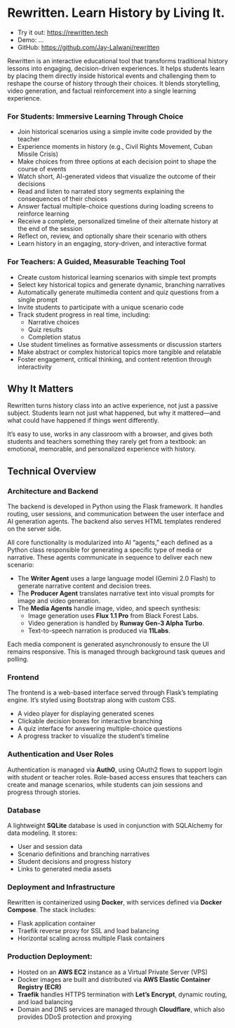 # Rewritten. Learn History by Living It.

- Try it out: https://rewritten.tech
- Demo: ...
- GitHub: https://github.com/Jay-Lalwani/rewritten

Rewritten is an interactive educational tool that transforms traditional history lessons into engaging, decision-driven experiences. It helps students learn by placing them directly inside historical events and challenging them to reshape the course of history through their choices. It blends storytelling, video generation, and factual reinforcement into a single learning experience.

### For Students: Immersive Learning Through Choice

- Join historical scenarios using a simple invite code provided by the teacher
- Experience moments in history (e.g., Civil Rights Movement, Cuban Missile Crisis)
- Make choices from three options at each decision point to shape the course of events
- Watch short, AI-generated videos that visualize the outcome of their decisions
- Read and listen to narrated story segments explaining the consequences of their choices
- Answer factual multiple-choice questions during loading screens to reinforce learning
- Receive a complete, personalized timeline of their alternate history at the end of the session
- Reflect on, review, and optionally share their scenario with others
- Learn history in an engaging, story-driven, and interactive format

### For Teachers: A Guided, Measurable Teaching Tool

- Create custom historical learning scenarios with simple text prompts
- Select key historical topics and generate dynamic, branching narratives
- Automatically generate multimedia content and quiz questions from a single prompt
- Invite students to participate with a unique scenario code
- Track student progress in real time, including:
  - Narrative choices
  - Quiz results
  - Completion status
- Use student timelines as formative assessments or discussion starters
- Make abstract or complex historical topics more tangible and relatable
- Foster engagement, critical thinking, and content retention through interactivity

## Why It Matters

Rewritten turns history class into an active experience, not just a passive subject. Students learn not just what happened, but why it mattered—and what could have happened if things went differently.

It’s easy to use, works in any classroom with a browser, and gives both students and teachers something they rarely get from a textbook: an emotional, memorable, and personalized experience with history.

## Technical Overview

### Architecture and Backend

The backend is developed in Python using the Flask framework. It handles routing, user sessions, and communication between the user interface and AI generation agents. The backend also serves HTML templates rendered on the server side.

All core functionality is modularized into AI “agents,” each defined as a Python class responsible for generating a specific type of media or narrative. These agents communicate in sequence to deliver each new scenario:

- The **Writer Agent** uses a large language model (Gemini 2.0 Flash) to generate narrative content and decision trees.
- The **Producer Agent** translates narrative text into visual prompts for image and video generation.
- The **Media Agents** handle image, video, and speech synthesis:
  - Image generation uses **Flux 1.1 Pro** from Black Forest Labs.
  - Video generation is handled by **Runway Gen-3 Alpha Turbo**.
  - Text-to-speech narration is produced via **11Labs**.

Each media component is generated asynchronously to ensure the UI remains responsive. This is managed through background task queues and polling.

### Frontend

The frontend is a web-based interface served through Flask’s templating engine. It’s styled using Bootstrap along with custom CSS.

- A video player for displaying generated scenes
- Clickable decision boxes for interactive branching
- A quiz interface for answering multiple-choice questions
- A progress tracker to visualize the student’s timeline

### Authentication and User Roles

Authentication is managed via **Auth0**, using OAuth2 flows to support login with student or teacher roles. Role-based access ensures that teachers can create and manage scenarios, while students can join sessions and progress through stories.

### Database

A lightweight **SQLite** database is used in conjunction with SQLAlchemy for data modeling. It stores:
- User and session data
- Scenario definitions and branching narratives
- Student decisions and progress history
- Links to generated media assets

### Deployment and Infrastructure

Rewritten is containerized using **Docker**, with services defined via **Docker Compose**. The stack includes:
- Flask application container
- Traefik reverse proxy for SSL and load balancing
- Horizontal scaling across multiple Flask containers

### Production Deployment:

- Hosted on an **AWS EC2** instance as a Virtual Private Server (VPS)
- Docker images are built and distributed via **AWS Elastic Container Registry (ECR)**
- **Traefik** handles HTTPS termination with **Let’s Encrypt**, dynamic routing, and load balancing
- Domain and DNS services are managed through **Cloudflare**, which also provides DDoS protection and proxying

